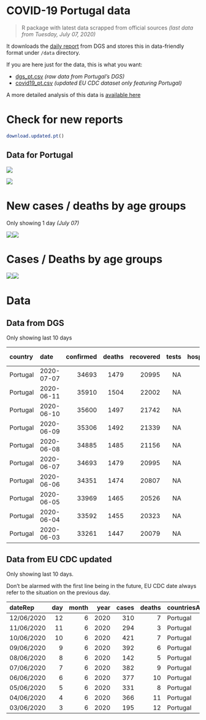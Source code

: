 COVID-19 Portugal data
================

> R package with latest data scrapped from official sources *(last data
> from Tuesday, July 07, 2020)*

It downloads the [daily
report](https://covid19.min-saude.pt/relatorio-de-situacao/) from DGS
and stores this in data-friendly format under `/data` directory.

If you are here just for the data, this is what you want:

  - [dgs\_pt.csv](raw/master/data/dgs_pt.csv) *(raw data from Portugal’s
    DGS)*
  - [covid19\_pt.csv](raw/master/data/covid19_pt.csv) *(updated EU CDC
    dataset only featuring Portugal)*

A more detailed analysis of this data is [available
here](https://averissimo.github.io/covid19-analysis/portugal.html)

# Check for new reports

``` r
download.updated.pt()
```

## Data for Portugal

![](README_files/figure-gfm/unnamed-chunk-7-1.svg)<!-- -->

![](README_files/figure-gfm/unnamed-chunk-8-1.svg)<!-- -->

# New cases / deaths by age groups

Only showing 1 day *(July
07)*

![](README_files/figure-gfm/unnamed-chunk-10-1.svg)<!-- -->![](README_files/figure-gfm/unnamed-chunk-10-2.svg)<!-- -->

# Cases / Deaths by age groups

![](README_files/figure-gfm/unnamed-chunk-11-1.svg)<!-- -->![](README_files/figure-gfm/unnamed-chunk-11-2.svg)<!-- -->

# Data

## Data from DGS

Only showing last 10
days

| country  | date       | confirmed | deaths | recovered | tests | hospitalized | in.icu | confirmed\_m\_00-09 | confirmed\_w\_00-09 | confirmed\_m\_10-19 | confirmed\_w\_10-19 | confirmed\_m\_20-29 | confirmed\_w\_20-29 | confirmed\_m\_30-39 | confirmed\_w\_30-39 | confirmed\_m\_40-49 | confirmed\_w\_40-49 | confirmed\_m\_50-59 | confirmed\_w\_50-59 | confirmed\_m\_60-69 | confirmed\_w\_60-69 | confirmed\_m\_70-79 | confirmed\_w\_70-79 | confirmed\_m\_80+ | confirmed\_w\_80+ | death\_m\_00-09 | death\_w\_00-09 | death\_m\_10-19 | death\_w\_10-19 | death\_m\_20-29 | death\_w\_20-29 | death\_m\_30-39 | death\_w\_30-39 | death\_m\_40-49 | death\_w\_40-49 | death\_m\_50-59 | death\_w\_50-59 | death\_m\_60-69 | death\_w\_60-69 | death\_m\_70-79 | death\_w\_70-79 | death\_m\_80+ | death\_w\_80+ |
| :------- | :--------- | --------: | -----: | --------: | ----: | -----------: | -----: | ------------------: | ------------------: | ------------------: | ------------------: | ------------------: | ------------------: | ------------------: | ------------------: | ------------------: | ------------------: | ------------------: | ------------------: | ------------------: | ------------------: | ------------------: | ------------------: | ----------------: | ----------------: | --------------: | --------------: | --------------: | --------------: | --------------: | --------------: | --------------: | --------------: | --------------: | --------------: | --------------: | --------------: | --------------: | --------------: | --------------: | --------------: | ------------: | ------------: |
| Portugal | 2020-07-07 |     34693 |   1479 |     20995 |    NA |          398 |     58 |                 412 |                 379 |                 546 |                 661 |                2181 |                2568 |                2445 |                2916 |                2497 |                3340 |                2313 |                3343 |                1730 |                1977 |                1272 |                1429 |              1517 |              3134 |               0 |               0 |               0 |               0 |               1 |               1 |               0 |               1 |              10 |               7 |              32 |              15 |              87 |              43 |             170 |             112 |           430 |           570 |
| Portugal | 2020-06-11 |     35910 |   1504 |     22002 |    NA |          415 |     70 |                 459 |                 414 |                 592 |                 695 |                2305 |                2663 |                2596 |                3017 |                2605 |                3413 |                2399 |                3439 |                1792 |                2039 |                1293 |                1446 |              1535 |              3182 |               0 |               0 |               0 |               0 |               1 |               1 |               0 |               1 |              10 |               7 |              33 |              15 |              90 |              43 |             172 |             115 |           439 |           577 |
| Portugal | 2020-06-10 |     35600 |   1497 |     21742 |    NA |          417 |     70 |                 447 |                 403 |                 581 |                 681 |                2277 |                2650 |                2530 |                2983 |                2582 |                3400 |                2383 |                3412 |                1774 |                2028 |                1291 |                1443 |              1532 |              3178 |               0 |               0 |               0 |               0 |               1 |               1 |               0 |               1 |              10 |               7 |              33 |              15 |              88 |              43 |             171 |             114 |           437 |           576 |
| Portugal | 2020-06-09 |     35306 |   1492 |     21339 |    NA |          394 |     65 |                 436 |                 391 |                 562 |                 672 |                2244 |                2630 |                2502 |                2957 |                2559 |                3370 |                2367 |                3386 |                1760 |                2011 |                1284 |                1440 |              1531 |              3168 |               0 |               0 |               0 |               0 |               1 |               1 |               0 |               1 |              10 |               7 |              33 |              15 |              88 |              43 |             171 |             113 |           434 |           575 |
| Portugal | 2020-06-08 |     34885 |   1485 |     21156 |    NA |          366 |     55 |                 422 |                 386 |                 559 |                 666 |                2200 |                2590 |                2455 |                2925 |                2508 |                3352 |                2326 |                3361 |                1740 |                1989 |                1276 |                1432 |              1521 |              3144 |               0 |               0 |               0 |               0 |               1 |               1 |               0 |               1 |              10 |               7 |              32 |              15 |              88 |              43 |             171 |             112 |           434 |           570 |
| Portugal | 2020-06-07 |     34693 |   1479 |     20995 |    NA |          398 |     58 |                 412 |                 379 |                 546 |                 661 |                2181 |                2568 |                2445 |                2916 |                2497 |                3340 |                2313 |                3343 |                1730 |                1977 |                1272 |                1429 |              1517 |              3134 |               0 |               0 |               0 |               0 |               1 |               1 |               0 |               1 |              10 |               7 |              32 |              15 |              87 |              43 |             170 |             112 |           430 |           570 |
| Portugal | 2020-06-06 |     34351 |   1474 |     20807 |    NA |          414 |     57 |                 401 |                 371 |                 539 |                 652 |                2154 |                2538 |                2415 |                2894 |                2464 |                3312 |                2287 |                3323 |                1710 |                1963 |                1269 |                1420 |              1518 |              3121 |               0 |               0 |               0 |               0 |               1 |               1 |               0 |               1 |              10 |               7 |              31 |              15 |              87 |              43 |             170 |             112 |           427 |           569 |
| Portugal | 2020-06-05 |     33969 |   1465 |     20526 |    NA |          475 |     64 |                 393 |                 362 |                 533 |                 637 |                2113 |                2497 |                2366 |                2860 |                2422 |                3271 |                2265 |                3299 |                1705 |                1953 |                1261 |                1406 |              1509 |              3117 |               0 |               0 |               0 |               0 |               1 |               1 |               0 |               1 |              10 |               7 |              31 |              15 |              87 |              43 |             168 |             112 |           424 |           565 |
| Portugal | 2020-06-04 |     33592 |   1455 |     20323 |    NA |          445 |     58 |                 383 |                 355 |                 525 |                 626 |                2067 |                2463 |                2310 |                2820 |                2390 |                3248 |                2236 |                3273 |                1691 |                1932 |                1256 |                1398 |              1502 |              3117 |               0 |               0 |               0 |               0 |               1 |               1 |               0 |               1 |              10 |               7 |              31 |              15 |              86 |              43 |             168 |             111 |           422 |           559 |
| Portugal | 2020-06-03 |     33261 |   1447 |     20079 |    NA |          428 |     56 |                 374 |                 350 |                 522 |                 618 |                2030 |                2421 |                2270 |                2781 |                2346 |                3230 |                2216 |                3239 |                1677 |                1923 |                1256 |                1393 |              1500 |              3115 |               0 |               0 |               0 |               0 |               1 |               1 |               0 |               1 |              10 |               7 |              31 |              15 |              85 |              43 |             167 |             111 |           418 |           557 |

## Data from EU CDC updated

Only showing last 10 days.

Don’t be alarmed with the first line being in the future, EU CDC date
always refer to the situation on the previous
day.

| dateRep    | day | month | year | cases | deaths | countriesAndTerritories | geoId | countryterritoryCode | popData2018 | continentExp |
| :--------- | --: | ----: | ---: | ----: | -----: | :---------------------- | :---- | :------------------- | ----------: | :----------- |
| 12/06/2020 |  12 |     6 | 2020 |   310 |      7 | Portugal                | PT    | PRT                  |    10281762 | NA           |
| 11/06/2020 |  11 |     6 | 2020 |   294 |      3 | Portugal                | PT    | PRT                  |    10281762 | Europe       |
| 10/06/2020 |  10 |     6 | 2020 |   421 |      7 | Portugal                | PT    | PRT                  |    10281762 | Europe       |
| 09/06/2020 |   9 |     6 | 2020 |   392 |      6 | Portugal                | PT    | PRT                  |    10281762 | Europe       |
| 08/06/2020 |   8 |     6 | 2020 |   142 |      5 | Portugal                | PT    | PRT                  |    10281762 | Europe       |
| 07/06/2020 |   7 |     6 | 2020 |   382 |      9 | Portugal                | PT    | PRT                  |    10281762 | Europe       |
| 06/06/2020 |   6 |     6 | 2020 |   377 |     10 | Portugal                | PT    | PRT                  |    10281762 | Europe       |
| 05/06/2020 |   5 |     6 | 2020 |   331 |      8 | Portugal                | PT    | PRT                  |    10281762 | Europe       |
| 04/06/2020 |   4 |     6 | 2020 |   366 |     11 | Portugal                | PT    | PRT                  |    10281762 | Europe       |
| 03/06/2020 |   3 |     6 | 2020 |   195 |     12 | Portugal                | PT    | PRT                  |    10281762 | Europe       |
